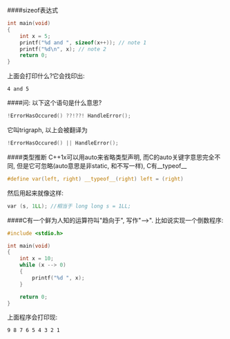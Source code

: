 ####sizeof表达式
```c
int main(void)
{
	int x = 5;
	printf("%d and ", sizeof(x++)); // note 1
	printf("%d\n", x); // note 2
	return 0;
}
```
上面会打印什么?它会找印出:
```
4 and 5
```

####问: 以下这个语句是什么意思?
```c
!ErrorHasOccured() ??!??! HandleError();
```
它叫trigraph, 以上会被翻译为
```c
!ErrorHasOccured() || HandleError();
```

####类型推断
C++1x可以用auto来省略类型声明, 而C的auto关键字意思完全不同, 但是它可忽略(auto意思是非static, 和不写一样), C有__typeof__
```c
#define var(left, right) __typeof__(right) left = (right)
```

然后用起来就像这样:
```c
var (s, 1LL); //相当于 long long s = 1LL;
```

####C有一个鲜为人知的运算符叫"趋向于", 写作"-->". 比如说实现一个倒数程序:
```c
#include <stdio.h>

int main(void)
{
	int x = 10;
	while (x --> 0)
	{
		printf("%d ", x);	
	}

	return 0;
}
```
上面程序会打印现:
```
9 8 7 6 5 4 3 2 1
```
